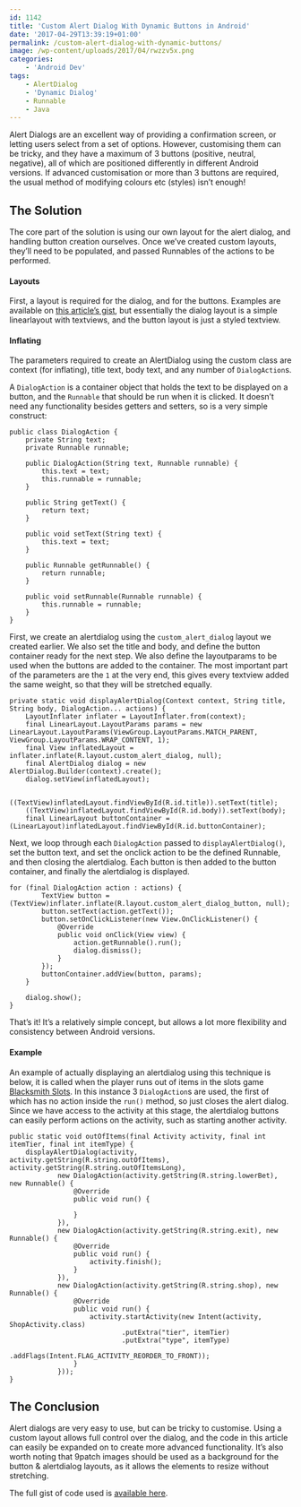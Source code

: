 ```yaml
---
id: 1142
title: 'Custom Alert Dialog With Dynamic Buttons in Android'
date: '2017-04-29T13:39:19+01:00'
permalink: /custom-alert-dialog-with-dynamic-buttons/
image: /wp-content/uploads/2017/04/rwzzv5x.png
categories:
    - 'Android Dev'
tags:
    - AlertDialog
    - 'Dynamic Dialog'
    - Runnable
    - Java
---
```


Alert Dialogs are an excellent way of providing a confirmation screen, or letting users select from a set of options. However, customising them can be tricky, and they have a maximum of 3 buttons (positive, neutral, negative), all of which are positioned differently in different Android versions. If advanced customisation or more than 3 buttons are required, the usual method of modifying colours etc (styles) isn’t enough!

## The Solution

The core part of the solution is using our own layout for the alert dialog, and handling button creation ourselves. Once we’ve created custom layouts, they’ll need to be populated, and passed Runnables of the actions to be performed.

#### Layouts

First, a layout is required for the dialog, and for the buttons. Examples are available on [this article’s gist](https://gist.github.com/JakeSteam/0ee444726efb9776bcd5046ad66f9006), but essentially the dialog layout is a simple linearlayout with textviews, and the button layout is just a styled textview.

#### Inflating

The parameters required to create an AlertDialog using the custom class are context (for inflating), title text, body text, and any number of `DialogAction`s.

A `DialogAction` is a container object that holds the text to be displayed on a button, and the `Runnable` that should be run when it is clicked. It doesn’t need any functionality besides getters and setters, so is a very simple construct:

```
public class DialogAction {
    private String text;
    private Runnable runnable;

    public DialogAction(String text, Runnable runnable) {
        this.text = text;
        this.runnable = runnable;
    }

    public String getText() {
        return text;
    }

    public void setText(String text) {
        this.text = text;
    }

    public Runnable getRunnable() {
        return runnable;
    }

    public void setRunnable(Runnable runnable) {
        this.runnable = runnable;
    }
}
```

First, we create an alertdialog using the `custom_alert_dialog` layout we created earlier. We also set the title and body, and define the button container ready for the next step. We also define the layoutparams to be used when the buttons are added to the container. The most important part of the parameters are the `1` at the very end, this gives every textview added the same weight, so that they will be stretched equally.

```
private static void displayAlertDialog(Context context, String title, String body, DialogAction... actions) {
    LayoutInflater inflater = LayoutInflater.from(context);
    final LinearLayout.LayoutParams params = new LinearLayout.LayoutParams(ViewGroup.LayoutParams.MATCH_PARENT, ViewGroup.LayoutParams.WRAP_CONTENT, 1);
    final View inflatedLayout = inflater.inflate(R.layout.custom_alert_dialog, null);
    final AlertDialog dialog = new AlertDialog.Builder(context).create();
    dialog.setView(inflatedLayout);

    ((TextView)inflatedLayout.findViewById(R.id.title)).setText(title);
    ((TextView)inflatedLayout.findViewById(R.id.body)).setText(body);
    final LinearLayout buttonContainer = (LinearLayout)inflatedLayout.findViewById(R.id.buttonContainer);
```

Next, we loop through each `DialogAction` passed to `displayAlertDialog()`, set the button text, and set the onclick action to be the defined Runnable, and then closing the alertdialog. Each button is then added to the button container, and finally the alertdialog is displayed.

```
for (final DialogAction action : actions) {
        TextView button = (TextView)inflater.inflate(R.layout.custom_alert_dialog_button, null);
        button.setText(action.getText());
        button.setOnClickListener(new View.OnClickListener() {
            @Override
            public void onClick(View view) {
                action.getRunnable().run();
                dialog.dismiss();
            }
        });
        buttonContainer.addView(button, params);
    }

    dialog.show();
}
```

That’s it! It’s a relatively simple concept, but allows a lot more flexibility and consistency between Android versions.

#### Example

An example of actually displaying an alertdialog using this technique is below, it is called when the player runs out of items in the slots game [Blacksmith Slots](https://www.reddit.com/r/BlacksmithSlots/). In this instance 3 `DialogAction`s are used, the first of which has no action inside the `run()` method, so just closes the alert dialog. Since we have access to the activity at this stage, the alertdialog buttons can easily perform actions on the activity, such as starting another activity.

```
public static void outOfItems(final Activity activity, final int itemTier, final int itemType) {
    displayAlertDialog(activity, activity.getString(R.string.outOfItems), activity.getString(R.string.outOfItemsLong),
            new DialogAction(activity.getString(R.string.lowerBet), new Runnable() {
                @Override
                public void run() {

                }
            }),
            new DialogAction(activity.getString(R.string.exit), new Runnable() {
                @Override
                public void run() {
                    activity.finish();
                }
            }),
            new DialogAction(activity.getString(R.string.shop), new Runnable() {
                @Override
                public void run() {
                    activity.startActivity(new Intent(activity, ShopActivity.class)
                            .putExtra("tier", itemTier)
                            .putExtra("type", itemType)
                            .addFlags(Intent.FLAG_ACTIVITY_REORDER_TO_FRONT));
                }
            }));
}
```

## The Conclusion

Alert dialogs are very easy to use, but can be tricky to customise. Using a custom layout allows full control over the dialog, and the code in this article can easily be expanded on to create more advanced functionality. It’s also worth noting that 9patch images should be used as a background for the button &amp; alertdialog layouts, as it allows the elements to resize without stretching.

The full gist of code used is [available here](https://gist.github.com/JakeSteam/0ee444726efb9776bcd5046ad66f9006).